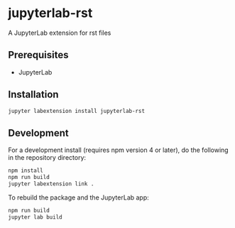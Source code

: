 # jupyterlab-rst

A JupyterLab extension for rst files


## Prerequisites

* JupyterLab

## Installation

```bash
jupyter labextension install jupyterlab-rst
```

## Development

For a development install (requires npm version 4 or later), do the following in the repository directory:

```bash
npm install
npm run build
jupyter labextension link .
```

To rebuild the package and the JupyterLab app:

```bash
npm run build
jupyter lab build
```


